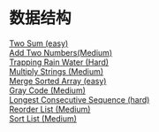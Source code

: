 # 数据结构

<a href="src/1-500/1">Two Sum (easy)</a>  <br>
<a href="src/1-500/002">Add Two Numbers(Medium)</a>  <br>
<a href="src/1-500/42">Trapping Rain Water (Hard)</a>  <br>
<a href="src/1-500/43">Multiply Strings (Medium)</a>  <br>
<a href="src/1-500/88">Merge Sorted Array (easy)</a>  <br>
<a href="src/1-500/89">Gray Code (Medium)</a>  <br>
<a href="src/1-500/128">Longest Consecutive Sequence (hard)</a>  <br>
<a href="src/1-500/143">Reorder List (Medium)</a>  <br>
<a href="src/1-500/143">Sort List (Medium)</a>  <br>
